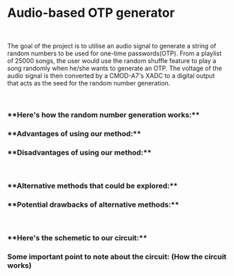 <h1>Audio-based OTP generator</h1>
<br>
<p>The goal of the project is to utilise an audio signal to generate a string of random numbers to be used for one-time passwords(OTP).
From a playlist of 25000 songs, the user would use the random shuffle feature to play a song randomly when he/she wants to generate an OTP.
The voltage of the audio signal is then converted by a CMOD-A7's XADC to a digital output that acts as the seed for the random number generation.</p>
<br>
<h3>**Here's how the random number generation works:**</h3>
<h3>**Advantages of using our method:**</h3>
<h3>**Disadvantages of using our method:**</h3>
<br>
<h3>**Alternative methods that could be explored:**</h3>
<h3>**Potential drawbacks of alternative methods:**</h3>
<br>
<h3>**Here's the schemetic to our circuit:**</h3>
<h3>Some important point to note about the circuit: (How the circuit works)</h3>
